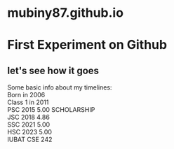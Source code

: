 # mubiny87.github.io

<html>
<title> mubin's github site </title>
<head><h1>First Experiment on Github</h1>
<h2>let's see how it goes</h2></head>

<body>
Some basic info about my timelines:<br>
Born in 2006<br>
Class 1 in 2011<br>
PSC 2015 5.00 SCHOLARSHIP<br>
JSC 2018 4.86<br>
SSC 2021 5.00<br>
HSC 2023 5.00<br>
IUBAT CSE 242<br>
  
</body>
  
</html>
